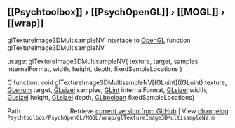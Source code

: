 ## [[Psychtoolbox]] &#8250; [[PsychOpenGL]] &#8250; [[MOGL]] &#8250; [[wrap]]

glTextureImage3DMultisampleNV  Interface to [OpenGL](OpenGL) function glTextureImage3DMultisampleNV  
  
usage:  glTextureImage3DMultisampleNV( texture, target, samples, internalFormat, width, height, depth, fixedSampleLocations )  
  
C function:  void glTextureImage3DMultisampleNV[(GLuint]((GLuint) texture, [GLenum](GLenum) target, [GLsizei](GLsizei) samples, [GLint](GLint) internalFormat, [GLsizei](GLsizei) width, [GLsizei](GLsizei) height, [GLsizei](GLsizei) depth, [GLboolean](GLboolean) fixedSampleLocations)  




<div class="code_header" style="text-align:right;">
  <span style="float:left;">Path&nbsp;&nbsp;</span> <span class="counter">Retrieve <a href=
  "https://raw.github.com/Psychtoolbox-3/Psychtoolbox-3/beta/Psychtoolbox/PsychOpenGL/MOGL/wrap/glTextureImage3DMultisampleNV.m">current version from GitHub</a> | View <a href=
  "https://github.com/Psychtoolbox-3/Psychtoolbox-3/commits/beta/Psychtoolbox/PsychOpenGL/MOGL/wrap/glTextureImage3DMultisampleNV.m">changelog</a></span>
</div>
<div class="code">
  <code>Psychtoolbox/PsychOpenGL/MOGL/wrap/glTextureImage3DMultisampleNV.m</code>
</div>

